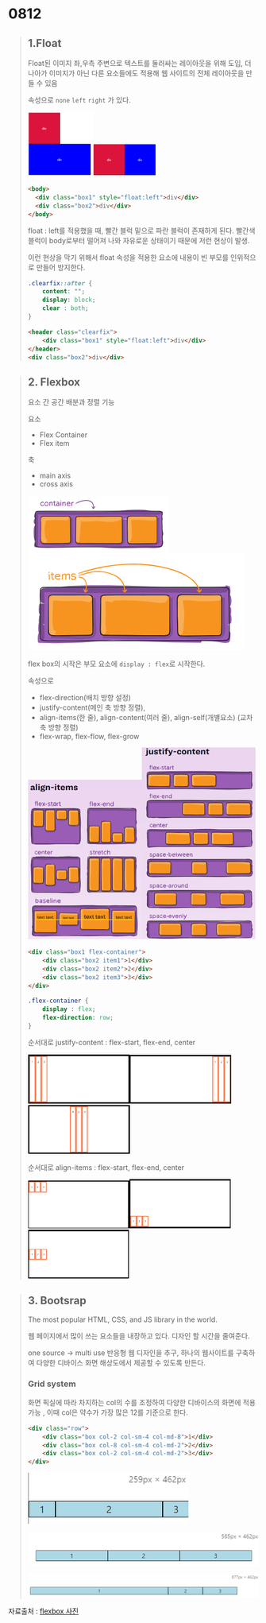 # 0812

> ## 1.Float
>
> Float된 이미지 좌,우측 주변으로 텍스트를 둘러싸는 레이아웃을 위해 도입, 더 나아가 이미지가 아닌 다른 요소들에도 적용해 웹 사이트의 전체 레이아웃을 만들 수 있음
>
> 속성으로 `none` `left` `right` 가 있다.
>
> <img src="0812.assets/image-20200812195124801.png" alt="image-20200812195124801" style="zoom:33%;" /><img src="0812.assets/image-20200812195435226.png" alt="image-20200812195435226" style="zoom:33%;" />
>
> ```html
> <body>
>   <div class="box1" style="float:left">div</div>
>   <div class="box2">div</div>
> </body>
> ```
>
> 
>
> float : left를 적용했을 때, 빨간 블럭 밑으로 파란 블럭이 존재하게 된다.  빨간색 블럭이 body로부터 떨어져 나와 자유로운 상태이기 때문에 저런 현상이 발생. 
>
> 이런 현상을 막기 위해서 float 속성을 적용한 요소에 내용이 빈 부모를 인위적으로 만들어 방지한다. 
>
> ```css
> .clearfix::after {
>     content: "";
>     display: block;
>     clear : both;
> }
> ```
>
> ```html
> <header class="clearfix">
>     <div class="box1" style="float:left">div</div>
> </header>
> <div class="box2">div</div>
> ```



> ## 2. Flexbox
>
> 요소 간 공간 배분과 정렬 기능
>
> 요소
>
> - Flex Container
> - Flex item
>
> 축
>
> - main axis
> - cross axis
>
> <img src="0812.assets/image-20200812200722293.png" alt="image-20200812200722293" style="zoom:67%;" />![image-20200812200730902](0812.assets/image-20200812200730902.png)
>
> flex box의 시작은 부모 요소에 `display : flex`로 시작한다. 
>
> 속성으로
>
> - flex-direction(배치 방향 설정)
> - justify-content(메인 축 방향 정렬),
> - align-items(한 줄), align-content(여러 줄), align-self(개별요소) (교차 축 방향 정렬)
> - flex-wrap, flex-flow, flex-grow
>
> <img src="0812.assets/image-20200812201149809.png" alt="image-20200812201149809" style="zoom:50%;" /><img src="0812.assets/image-20200812201205616.png" alt="image-20200812201205616" style="zoom:50%;" />
>
> ```html
> <div class="box1 flex-container">
>     <div class="box2 item1">1</div>
>     <div class="box2 item2">2</div>
>     <div class="box2 item3">3</div>
> </div>
> ```
>
> ```css
> .flex-container {
>     display : flex; 
>     flex-direction: row;
> }
> ```
>
> 순서대로 justify-content : flex-start, flex-end, center
>
> <img src="0812.assets/image-20200812202609794.png" alt="image-20200812202609794" style="zoom: 33%;" /><img src="0812.assets/image-20200812202750891.png" alt="image-20200812202750891" style="zoom: 33%;" /><img src="0812.assets/image-20200812202918702.png" alt="image-20200812202918702" style="zoom: 33%;" />
>
> 순서대로 align-items : flex-start, flex-end, center
>
> <img src="0812.assets/image-20200812203057729.png" alt="image-20200812203057729" style="zoom: 33%;" /><img src="0812.assets/image-20200812203127246.png" alt="image-20200812203127246" style="zoom:33%;" /><img src="0812.assets/image-20200812203213708.png" alt="image-20200812203213708" style="zoom:33%;" />
>
> 



> ## 3. Bootsrap
>
> The most popular HTML, CSS, and JS library in the world.
>
> 웹 페이지에서 많이 쓰는 요소들을 내장하고 있다. 디자인 할 시간을 줄여준다.
>
> one source -> multi use 반응형 웹 디자인을 추구, 하나의 웹사이트를 구축하여 다양한 디바이스 화면 해상도에서 제공할 수 있도록 만든다.
>
> ### Grid system
>
> 화면 픽실에 따라 차지하는 col의 수를 조정하여 다양한 디바이스의 화면에 적용 가능 , 이때 col은 약수가 가장 많은 12를 기준으로 한다.
>
> ```html
> <div class="row">
>     <div class="box col-2 col-sm-4 col-md-8">1</div>
>     <div class="box col-8 col-sm-4 col-md-2">2</div>
>     <div class="box col-2 col-sm-4 col-md-2">3</div>
> </div>
> ```
>
> ![image-20200812205211519](0812.assets/image-20200812205211519.png)
>
> ![image-20200812205227577](0812.assets/image-20200812205227577.png)
>
> ![image-20200812205246698](0812.assets/image-20200812205246698.png)

자료출처 : [flexbox 사진](https://css-tricks.com/snippets/css/a-guide-to-flexbox/)